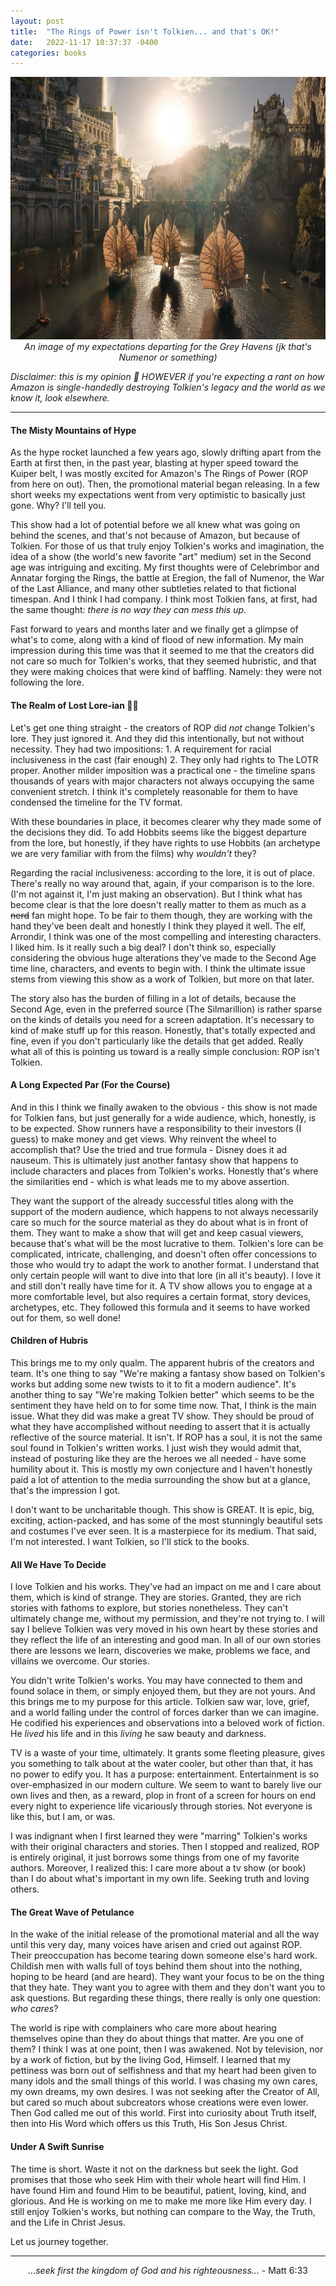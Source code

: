 ```yaml
---
layout: post
title:  "The Rings of Power isn't Tolkien... and that's OK!"
date:   2022-11-17 10:37:37 -0400
categories: books
---
```


<p align="center">
<img src="/assets/images/rop.jpg" height="420,"/>
<em>An image of my expectations departing for the Grey Havens (jk that's Numenor or something)</em>
</p>

_Disclaimer: this is my opinion 😬 HOWEVER if you're expecting a rant on how Amazon is single-handedly destroying Tolkien's legacy and the world as we know it, look elsewhere._

----

#### The Misty Mountains of Hype

As the hype rocket launched a few years ago, slowly drifting apart from the Earth at first then, in the past year, blasting at hyper speed toward the Kuiper belt, I was mostly excited for Amazon's The Rings of Power (ROP from here on out). Then, the promotional material began releasing. In a few short weeks my expectations went from very optimistic to basically just gone. Why? I'll tell you.

This show had a lot of potential before we all knew what was going on behind the scenes, and that's not because of Amazon, but because of Tolkien. For those of us that truly enjoy Tolkien's works and imagination, the idea of a show (the world's new favorite "art" medium) set in the Second age was intriguing and exciting. My first thoughts were of Celebrimbor and Annatar forging the Rings, the battle at Eregion, the fall of Numenor, the War of the Last Alliance, and many other subtleties related to that fictional timespan. And I think I had company. I think most Tolkien fans, at first, had the same thought: _there is no way they can mess this up_.

Fast forward to years and months later and we finally get a glimpse of what's to come, along with a kind of flood of new information. My main impression during this time was that it seemed to me that the creators did not care so much for Tolkien's works, that they seemed hubristic, and that they were making choices that were kind of baffling. Namely: they were not following the lore.

#### The Realm of Lost Lore-ian 🤷‍♂️
Let's get one thing straight - the creators of ROP did _not_ change Tolkien's lore. They just ignored it. And they did this intentionally, but not without necessity. They had two impositions: 1. A requirement for racial inclusiveness in the cast (fair enough) 2. They only had rights to The LOTR proper. Another milder imposition was a practical one - the timeline spans thousands of years with major characters not always occupying the same convenient stretch. I think it's completely reasonable for them to have condensed the timeline for the TV format. 

With these boundaries in place, it becomes clearer why they made some of the decisions they did. To add Hobbits seems like the biggest departure from the lore, but honestly, if they have rights to use Hobbits (an archetype we are very familiar with from the films) why _wouldn't_ they? 

Regarding the racial inclusiveness: according to the lore, it is out of place. There's really no way around that, again, if your comparison is to the lore. (I'm not against it, I'm just making an observation). But I think what has become clear is that the lore doesn't really matter to them as much as a ~~nerd~~ fan might hope. To be fair to them though, they are working with the hand they've been dealt and honestly I think they played it well. The elf, Arrondir, I think was one of the most compelling and interesting characters. I liked him. Is it really such a big deal? I don't think so, especially considering the obvious huge alterations they've made to the Second Age time line, characters, and events to begin with. I think the ultimate issue stems from viewing this show as a work of Tolkien, but more on that later.

The story also has the burden of filling in a lot of details, because the Second Age, even in the preferred source (The Silmarillion) is rather sparse on the kinds of details you need for a screen adaptation. It's necessary to kind of make stuff up for this reason. Honestly, that's totally expected and fine, even if you don't particularly like the details that get added. Really what all of this is pointing us toward is a really simple conclusion: ROP isn't Tolkien.

#### A Long Expected Par (For the Course)
And in this  I think we finally awaken to the obvious - this show is not made for Tolkien fans, but just generally for a wide audience, which, honestly, is to be expected. Show runners have a responsibility to their investors (I guess) to make money and get views. Why reinvent the wheel to accomplish that? Use the tried and true formula - Disney does it ad nauseum. This is ultimately just another fantasy show that happens to include characters and places from Tolkien's works. Honestly that's where the similarities end - which is what leads me to my above assertion.

They want the support of the already successful titles along with the support of the modern audience, which happens to not always necessarily care so much for the source material as they do about what is in front of them. They want to make a show that will get and keep casual viewers, because that's what will be the most lucrative to them. Tolkien's lore can be complicated, intricate, challenging, and doesn't often offer concessions to those who would try to adapt the work to another format. I understand that only certain people will want to dive into that lore (in all it's beauty). I love it and still don't really have time for it. A TV show allows you to engage at a more comfortable level, but also requires a certain format, story devices, archetypes, etc. They followed this formula and it seems to have worked out for them, so well done!

#### Children of Hubris
This brings me to my only qualm. The apparent hubris of the creators and team. It's one thing to say "We're making a fantasy show based on Tolkien's works but adding some new twists to it to fit a modern audience". It's another thing to say "We're making Tolkien better" which seems to be the sentiment they have held on to for some time now. That, I think is the main issue. What they did was make a great TV show. They should be proud of what they have accomplished without needing to assert that it is actually reflective of the source material. It isn't. If ROP has a soul, it is not the same soul found in Tolkien's written works. I just wish they would admit that, instead of posturing like they are the heroes we all needed - have some humility about it. This is mostly my own conjecture and I haven't honestly paid a lot of attention to the media surrounding the show but at a glance, that's the impression I got. 

I don't want to be uncharitable though. This show is GREAT. It is epic, big, exciting, action-packed, and has some of the most stunningly beautiful sets and costumes I've ever seen. It is a masterpiece for its medium. That said, I'm not interested. I want Tolkien, so I'll stick to the books.


#### All We Have To Decide
I love Tolkien and his works. They've had an impact on me and I care about them, which is kind of strange. They are stories. Granted, they are rich stories with fathoms to explore, but stories nonetheless. They can't ultimately change me, without my permission, and they're not trying to. I will say I believe Tolkien was very moved in his own heart by these stories and they reflect the life of an interesting and good man. In all of our own stories there are lessons we learn, discoveries we make, problems we face, and villains we overcome. Our stories.

You didn't write Tolkien's works. You may have connected to them and found solace in them, or simply enjoyed them, but they are not yours. And this brings me to my purpose for this article. Tolkien saw war, love, grief, and a world falling under the control of forces darker than we can imagine. He codified his experiences and observations into a beloved work of fiction. He _lived_ his life and in this _living_ he saw beauty and darkness. 

TV is a waste of your time, ultimately. It grants some fleeting pleasure, gives you something to talk about at the water cooler, but other than that, it has no power to edify you. It has a purpose: entertainment. Entertainment is so over-emphasized in our modern culture. We seem to want to barely live our own lives and then, as a reward, plop in front of a screen for hours on end every night to experience life vicariously through stories. Not everyone is like this, but I am, or was. 

I was indignant when I first learned they were "marring" Tolkien's works with their original characters and stories. Then I stopped and realized, ROP is entirely original, it just borrows some things from one of my favorite authors. Moreover, I realized this: I care more about a tv show (or book) than I do about what's important in my own life. Seeking truth and loving others.

#### The Great Wave of Petulance
In the wake of the initial release of the promotional material and all the way until this very day, many voices have arisen and cried out against ROP. Their preoccupation has become tearing down someone else's hard work. Childish men with walls full of toys behind them shout into the nothing, hoping to be heard (and are heard). They want your focus to be on the thing that they hate. They want you to agree with them and they don't want you to ask questions. But regarding these things, there really is only one question: _who cares_?

The world is ripe with complainers who care more about hearing themselves opine than they do about things that matter. Are you one of them?  I think I was at one point, then I was awakened. Not by television, nor by a work of fiction, but by the living God, Himself. I learned that my pettiness was born out of selfishness and that my heart had been given to many idols and the small things of this world. I was chasing my own cares, my own dreams, my own desires. I was not seeking after the Creator of All, but cared so much about subcreators whose creations were even lower. Then God called me out of this world. First into curiosity about Truth itself, then into His Word which offers us this Truth, His Son Jesus Christ. 

#### Under A Swift Sunrise

The time is short. Waste it not on the darkness but seek the light. God promises that those who seek Him with their whole heart will find Him. I have found Him and found Him to be beautiful, patient, loving, kind, and glorious. And He is working on me to make me more like Him every day. I still enjoy Tolkien's works, but nothing can compare to the Way, the Truth, and the Life in Christ Jesus.

Let us journey together.

----

<p align="center">
<em>...seek first the kingdom of God and his righteousness...</em> - Matt 6:33
</p>


